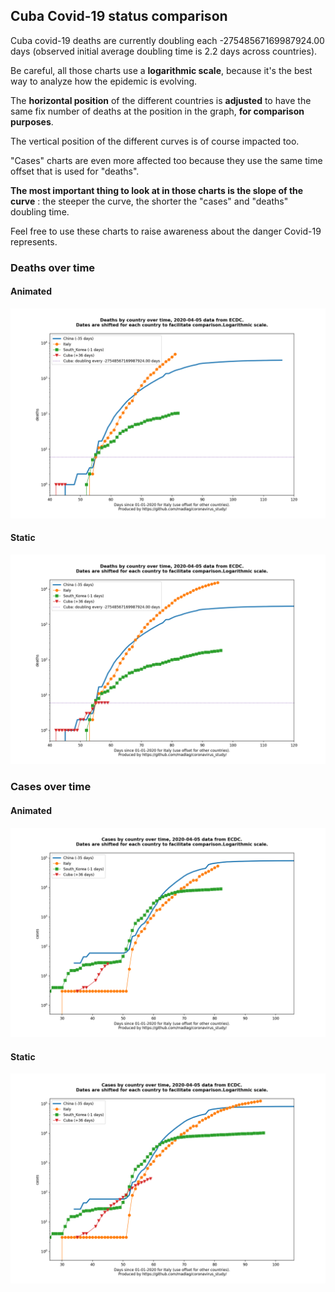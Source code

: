 ## Cuba Covid-19 status comparison 

Cuba covid-19 deaths are currently doubling each -27548567169987924.00 days (observed initial average doubling time is 2.2 days across countries).



Be careful, all those charts use a **logarithmic scale**, because it's the best way to analyze how the epidemic is evolving.
 
The **horizontal position** of the different countries is **adjusted** to have the same fix number of deaths at the position in the graph, **for comparison purposes**.

The vertical position of the different curves is of course impacted too.

"Cases" charts are even more affected too because they use the same time offset that is used for "deaths".

**The most important thing to look at in those charts is the slope of the curve** : the steeper the curve, the shorter the "cases" and "deaths" doubling time.

Feel free to use these charts to raise awareness about the danger Covid-19 represents. 


 
### Deaths over time
 
#### Animated
![Cuba covid-19 deaths animated chart](https://raw.githubusercontent.com/madlag/coronavirus_study/master/notebooks/graphs/2020-04-05/countries/Cuba/2020-04-05_Cuba_deaths.gif "Cuba covid-19 deaths animated chart")   
 
#### Static
![Cuba covid-19 deaths static chart](https://raw.githubusercontent.com/madlag/coronavirus_study/master/notebooks/graphs/2020-04-05/countries/Cuba/2020-04-05_Cuba_deaths.png "Cuba covid-19 deaths static chart")   

 
### Cases over time
 
#### Animated
![Cuba covid-19 cases animated chart](https://raw.githubusercontent.com/madlag/coronavirus_study/master/notebooks/graphs/2020-04-05/countries/Cuba/2020-04-05_Cuba_cases.gif "Cuba covid-19 cases animated chart")   
 
#### Static
![Cuba covid-19 cases static chart](https://raw.githubusercontent.com/madlag/coronavirus_study/master/notebooks/graphs/2020-04-05/countries/Cuba/2020-04-05_Cuba_cases.png "Cuba covid-19 cases static chart")   

